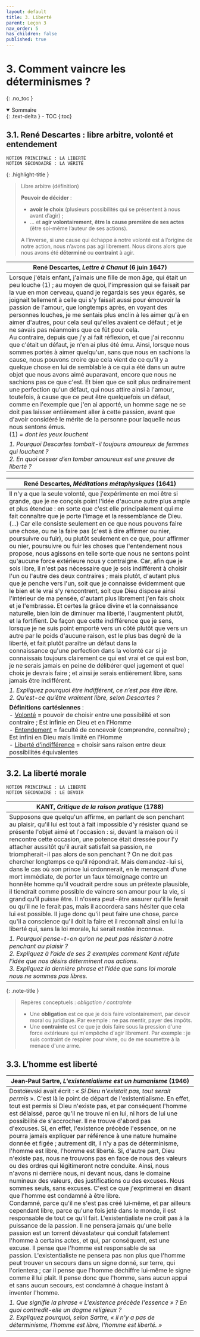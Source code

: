 ```yaml
---
layout: default
title: 3. Liberté
parent: Leçon 3
nav_order: 5
has_children: false
published: true
---
```

# 3. Comment vaincre les déterminismes ?
{: .no_toc }

<details open markdown="block">
  <summary>
    Sommaire
  </summary>
  {: .text-delta }
- TOC
{:toc}
</details>

## 3.1. René Descartes : libre arbitre, volonté et entendement

```
NOTION PRINCIPALE : LA LIBERTÉ
NOTION SECONDAIRE : LA VÉRITÉ
```

{: .highlight-title }
>Libre arbitre (définition)
>
>**Pouvoir de décider** : 
>- **avoir le choix** (plusieurs possibilités qui se présentent à nous avant d’agir) ; 
>- ... et **agir volontairement**, **être la cause première de ses actes** (être soi-même l’auteur de ses actions). 
>
>A l’inverse, si une cause qui échappe à notre volonté est à l’origine de notre action, nous n’avons pas agi librement. Nous dirons alors que nous avons été **déterminé** ou **contraint** à agir. 

| René Descartes, *Lettre à Chanut* (6 juin 1647)   |
| -------------------------------------- |
| Lorsque j'étais enfant, j'aimais une fille de mon âge, qui était un peu louche (1) ; au moyen de quoi, l'impression qui se faisait par la vue en mon cerveau, quand je regardais ses yeux égarés, se joignait tellement à celle qui s'y faisait aussi pour émouvoir la passion de l'amour, que longtemps après, en voyant des personnes louches, je me sentais plus enclin à les aimer qu'à en aimer d'autres, pour cela seul qu'elles avaient ce défaut ; et je ne savais pas néanmoins que ce fût pour cela. <br>Au contraire, depuis que j'y ai fait réflexion, et que j'ai reconnu que c'était un défaut, je n'en ai plus été ému. Ainsi, lorsque nous sommes portés à aimer quelqu'un, sans que nous en sachions la cause, nous pouvons croire que cela vient de ce qu'il y a quelque chose en lui de semblable à ce qui a été dans un autre objet que nous avons aimé auparavant, encore que nous ne sachions pas ce que c'est. Et bien que ce soit plus ordinairement une perfection qu'un défaut, qui nous attire ainsi à l'amour, toutefois, à cause que ce peut être quelquefois un défaut, comme en l'exemple que j'en ai apporté, un homme sage ne se doit pas laisser entièrement aller à cette passion, avant que d'avoir considéré le mérite de la personne pour laquelle nous nous sentons émus.<br>\(1) *= dont les yeux louchent* |
| *1. Pourquoi Descartes tombait-il toujours amoureux de femmes qui louchent ? <br />2. En quoi cesser d’en tomber amoureux est une preuve de liberté ?*  |

| René Descartes, *Méditations métaphysiques* (1641)     |
| ----------------------------------------------------------- |
| Il n'y a que la seule volonté, que j'expérimente en moi être si grande, que je ne conçois point l'idée d'aucune autre plus ample et plus étendue : en sorte que c'est elle principalement qui me fait connaître que je porte l'image et la ressemblance de Dieu. (...) Car elle consiste seulement en ce que nous pouvons faire une chose, ou ne la faire pas (c'est à dire affirmer ou nier, poursuivre ou fuir), ou plutôt seulement en ce que, pour affirmer ou nier, poursuivre ou fuir les choses que l'entendement nous propose, nous agissons en telle sorte que nous ne sentons point qu'aucune force extérieure nous y contraigne. Car, afin que je sois libre, il n'est pas nécessaire que je sois indifférent à choisir l'un ou l'autre des deux contraires ; mais plutôt, d'autant plus que je penche vers l'un, soit que je connaisse évidemment que le bien et le vrai s'y rencontrent, soit que Dieu dispose ainsi l'intérieur de ma pensée, d'autant plus librement j'en fais choix et je l'embrasse. Et certes la grâce divine et la connaissance naturelle, bien loin de diminuer ma liberté, l'augmentent plutôt, et la fortifient. De façon que cette indifférence que je sens, lorsque je ne suis point emporté vers un côté plutôt que vers un autre par le poids d'aucune raison, est le plus bas degré de la liberté, et fait plutôt paraître un défaut dans la<br>connaissance qu'une perfection dans la volonté car si je connaissais toujours clairement ce qui est vrai et ce qui est bon, je ne serais jamais en peine de délibérer quel jugement et quel choix je devrais faire ; et ainsi je serais entièrement libre, sans jamais être indifférent. |
| *1. Expliquez pourquoi être indifférent, ce n’est pas être libre.<br>2. Qu’est-ce qu’être vraiment libre, selon Descartes ?*   |
| **Définitions cartésiennes** :<br>- <u>Volonté</u> = pouvoir de choisir entre une possibilité et son contraire ; Est infinie en Dieu et en l’Homme<br>- <u>Entendement</u> = faculté de concevoir (comprendre, connaître) ; Est infini en Dieu mais limité en l’Homme<br>- <u>Liberté d’indifférence</u> = choisir sans raison entre deux possibilités équivalentes  |



## 3.2. La liberté morale

```
NOTION PRINCIPALE : LA LIBERTÉ
NOTION SECONDAIRE : LE DEVOIR
```

| **KANT**, _Critique de la raison pratique_ (1788)  |
| --------------------------------------------------- |
| Supposons que quelqu'un affirme, en parlant de son penchant au plaisir, qu'il lui est tout à fait impossible d'y résister quand se présente l'objet aimé et l'occasion : si, devant la maison où il rencontre cette occasion, une potence était dressée pour l'y attacher aussitôt qu'il aurait satisfait sa passion, ne triompherait-il pas alors de son penchant ? On ne doit pas chercher longtemps ce qu'il répondrait. Mais demandez-lui si, dans le cas où son prince lui ordonnerait, en le menaçant d'une mort immédiate, de porter un faux témoignage contre un honnête homme qu'il voudrait perdre sous un prétexte plausible, il tiendrait comme possible de vaincre son amour pour la vie, si grand qu'il puisse être. Il n'osera peut-être assurer qu'il le ferait ou qu'il ne le ferait pas, mais il accordera sans hésiter que cela lui est possible. Il juge donc qu'il peut faire une chose, parce qu'il a conscience qu'il doit la faire et il reconnaît ainsi en lui la liberté qui, sans la loi morale, lui serait restée inconnue. |
| *1. Pourquoi pense-t-on qu’on ne peut pas résister à notre penchant au plaisir ?<br>2. Expliquez à l’aide de ses 2 exemples comment Kant réfute l’idée que nos désirs déterminent nos actions.<br>3. Expliquez la dernière phrase et l’idée que sans loi morale nous ne sommes pas libres.*  |

{: .note-title }
> Repères conceptuels : *obligation / contrainte*
> 
> - Une **obligation** est ce que je dois faire volontairement, par devoir moral ou juridique. Par exemple : ne pas mentir, payer des impôts. 
> - Une **contrainte** est ce que je dois faire sous la pression d'une force extérieure qui m'empêche d'agir librement. Par exemple : je suis contraint de respirer pour vivre, ou de me soumettre à la menace d'une arme. 


## 3.3. L’homme est liberté

| Jean‑Paul Sartre, _L'existentialisme est un humanisme_ (1946)  |
| ---------------------------------------------------------------- |
| Dostoïevski avait écrit : « *Si Dieu n'existait pas, tout serait permis* ». C'est là le point de départ de l'existentialisme. En effet, tout est permis si Dieu n'existe pas, et par conséquent l'homme est délaissé, parce qu'il ne trouve ni en lui, ni hors de lui une possibilité de s'accrocher. Il ne trouve d'abord pas d'excuses. Si, en effet, l'existence précède l'essence, on ne pourra jamais expliquer par référence à une nature humaine donnée et figée ; autrement dit, il n'y a pas de déterminisme, l'homme est libre, l'homme est liberté. Si, d'autre part, Dieu n'existe pas, nous ne trouvons pas en face de nous des valeurs ou des ordres qui légitimeront notre conduite. Ainsi, nous n'avons ni derrière nous, ni devant nous, dans le domaine numineux des valeurs, des justifications ou des excuses. Nous sommes seuls, sans excuses. C'est ce que j'exprimerai en disant que l'homme est condamné à être libre.  <br>Condamné, parce qu'il ne s'est pas créé lui‑même, et par ailleurs cependant libre, parce qu'une fois jeté dans le monde, il est responsable de tout ce qu'il fait. L'existentialiste ne croit pas à la puissance de la passion. Il ne pensera jamais qu'une belle passion est un torrent dévastateur qui conduit fatalement l'homme à certains actes, et qui, par conséquent, est une excuse. Il pense que l'homme est responsable de sa passion. L'existentialiste ne pensera pas non plus que l'homme peut trouver un secours dans un signe donné, sur terre, qui l'orientera ; car il pense que l'homme déchiffre lui‑même le signe comme il lui plaît. Il pense donc que l'homme, sans aucun appui et sans aucun secours, est condamné à chaque instant à inventer l'homme. |
| *1. Que signifie la phrase « L'existence précède l'essence » ? En quoi contredit-elle un dogme religieux ?<br>2. Expliquez pourquoi, selon Sartre, « il n'y a pas de déterminisme, l'homme est libre, l'homme est liberté. »*  |





